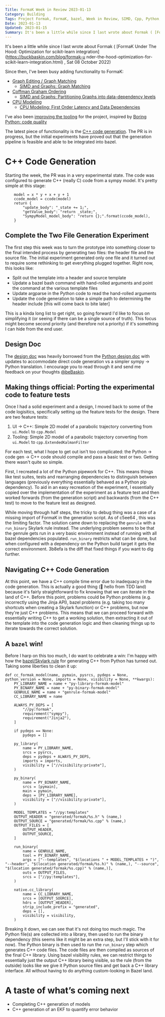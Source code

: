 ```yaml
---
Title: FormaK Week in Review 2023-01-13
Category: Building
Tags: Project Formak, FormaK, bazel, Week in Review, SIMD, Cpp, Python, Code Generation
Date: 2023-01-13
Updated: 2023-01-15
Summary: It's been a little while since I last wrote about Formak ( [FormaK Under The Hood: Optimization for scikit-learn integration](https://buckbaskin.com/blog/formak-u nder-the-hood-optimization-for-scikit-learn-integration.html) , Sat 08 October 2022). Since then, I've been busy adding functionality to FormaK and I've also been improving the tooling for the project, inspired by Boring Python: code quality. The latest piece of functionality is the C++ code generation. The PR is in progress, but the initial experiments have proved out that the generation pipeline is feasible and able to be integrated into bazel.
---
```


It's been a little while since I last wrote about Formak ( [FormaK Under The
Hood: Optimization for scikit-learn
integration](https://buckbaskin.com/blog/formak-u
nder-the-hood-optimization-for-scikit-learn-integration.html) , Sat 08 October
2022)

Since then, I've been busy adding functionality to FormaK:
- [Graph Editing / Graph Matching](https://github.com/buckbaskin/formak/pull/5) 
	- [SIMD and Graphs: Graph Matching](https://buckbaskin.com/blog/simd-and-graphs-graph-matching.html) 
- [Coffman Graham Ordering](https://github.com/buckbaskin/formak/pull/6) 
	- [SIMD and Graphs: Partitioning Graphs into data-dependency levels](https://buckbaskin.com/blog/simd-and-graphs-partitioning-graphs-into-data-dependency-levels.html) 
- [CPU Modeling](https://github.com/buckbaskin/formak/pull/7) 
	- [CPU Modeling: First Order Latency and Data Dependencies](https://buckbaskin.com/blog/cpu-modeling-first-order-latency-and-data-dependencies.html) 

I've also been [improving the
tooling](https://github.com/buckbaskin/formak/pull/8) for the project, inspired
by [Boring Python: code
quality](https://www.b-list.org/weblog/2022/dec/19/boring-python-code-quality/)

The latest piece of functionality is the [C++ code
generation](https://github.com/buckbaskin/formak/pull/9). The PR is in
progress, but the initial experiments have proved out that the generation
pipeline is feasible and able to be integrated into bazel.

# C++ Code Generation

Starting the week, the PR was in a very experimental state. The code was
configured to generate C++ (really C) code from a sympy model. It's pretty
simple at this stage:

```
    model = x * y + x + y + 1 
    ccode_model = ccode(model) 
    return {  
        "update_body": "_state += 1;", 
        "getValue_body": "return _state;", 
        "SympyModel_model_body": "return {};".format(ccode_model), 
    } 
```


## Complete the Two File Generation Experiment

The first step this week was to turn the prototype into something closer to the
final intended process by generating two files: the header file and the source
file. The initial experiment generated only one file and it turned out to
require some rethinking to get everything plugged together. Right now, this
looks like:
- Split out the template into a header and source template
- Update a bazel bash command with hand-rolled arguments and point the command at the various template files
- Update argparse in the Python code to read the hand-rolled arguments
- Update the code generation to take a simple path to determining the header include [this will come back to bite later]

This is a kinda long list to get right, so going forward I'd like to focus on simplifying it (or seeing if there can be a single source of truth). This focus might become second priority (and therefore not a priority) if it's something I can hide from the end user.

## Design Doc

The [design doc](https://github.com/buckbaskin/formak/blob/cpp-gen/docs/designs/cpp_library_for_model_evaluation.md) was heavily borrowed from the [Python design doc](https://github.com/buckbaskin/formak/blob/cpp-gen/docs/designs/python_library_for_model_evaluation.md) with updates to accommodate direct code generation vs a simpler sympy -> Python translation. I encourage you to read through it and send me feedback on your thoughts [@beBaskin](https://twitter.com/bebaskin).

## Making things official: Porting the experimental code to feature tests

Once I had a solid experiment and a design, I moved back to some of the code
logisitics, specifically setting up the feature tests for the design. There are
two feature tests:

1. UI -> C++: Simple 2D model of a parabolic trajectory converting from `ui.Model` to `cpp.Model`
2. Tooling: Simple 2D model of a parabolic trajectory converting from `ui.Model` to `cpp.ExtendedKalmanFilter`

For each test, what I hope to get out isn't too complicated: the Python -> code
gen -> C++ code should compile and pass a basic test or two. Getting there
wasn't quite so simple.

First, I recreated a lot of the Python pipework for C++. This means things like
test suites, tests and rearranging dependencies to distinguish between
languages (previously everything essentially behaved as a Python pip
dependency). To aid in an easy recreation of the experiment, I essentially
copied over the implementation of the experiment as a feature test and then
worked forwards (from the generation script) and backwards (from the C++ test)
to move to the feature test as designed.

While moving through half steps, the tricky to debug thing was a case of a
missing import of FormaK in the generation script. As of c5ee64 , this was the
limiting factor. The solution came down to replacing the `genrule` with a
`run_binary` Skylark rule instead. The underlying problem seems to be that the
genrule gets run in a very basic environment instead of running with all bazel
dependencies populated. `run_binary` restricts what can be done, but when
configured with a dependency on the Python build target it gets the correct
environment. 3b8efa is the diff that fixed things if you want to dig further.

## Navigating C++ Code Generation

At this point, we have a C++ compile time error due to inadequacy in the code
generation. This is actually a good thing (:wave: hello from TDD land) because
it's fairly straightforward to fix knowing that we can iterate in the land of
C++. Before this point, problems could be Python problems (e.g. incorrectly
using the Jinja API), bazel problems (e.g. taking too many shortcuts when
creating a Skylark function) or C++ problems, but now they're just C++
problems. This means that we can proceed forward with essentially writing C++
to get a working solution, then extracting it out of the template into the code
generation logic and then cleaning things up to iterate towards the correct
solution.

## A `bazel` win!

Before I harp on this too much, I do want to celebrate a win: I'm happy with
how the [bazel/Skylark
rule](https://github.com/buckbaskin/formak/blob/cpp-gen/py/private/formak_gen.bzl#L5-L70)
for generating C++ from Python has turned out. Taking some liberties to clean
it up:

```
def cc_formak_model(name, pymain, pysrcs, pydeps = None, python_version = None, imports = None, visibility = None, **kwargs):
    PY_LIBRARY_NAME = name + "py-library-formak-model"
    PY_BINARY_NAME = name + "py-binary-formak-model"
    GENRULE_NAME = name + "genrule-formak-model"
    CC_LIBRARY_NAME = name

    ALWAYS_PY_DEPS = [
        "//py:formak",
        requirement("sympy"),
        requirement("Jinja2"),
    ]

    if pydeps == None:
        pydeps = []

    py_library(
        name = PY_LIBRARY_NAME,
        srcs = pysrcs,
        deps = pydeps + ALWAYS_PY_DEPS,
        imports = imports,
        visibility = ["//visibility:private"],
    )

    py_binary(
        name = PY_BINARY_NAME,
        srcs = [pymain],
        main = pymain,
        deps = [PY_LIBRARY_NAME],
        visibility = ["//visibility:private"],
    )

    MODEL_TEMPLATES = "//py:templates"
    OUTPUT_HEADER = "generated/formak/%s.h" % (name,)
    OUTPUT_SOURCE = "generated/formak/%s.cpp" % (name,)
    OUTPUT_FILES = [
        OUTPUT_HEADER,
        OUTPUT_SOURCE,
    ]

    run_binary(
        name = GENRULE_NAME,
        tool = PY_BINARY_NAME,
        args = ["--templates", "$(locations " + MODEL_TEMPLATES + ")", "--header", "$(location generated/formak/%s.h)" % (name,), "--source", "$(location generated/formak/%s.cpp)" % (name,)],
        outs = OUTPUT_FILES,
        srcs = ["//py:templates"],
    )

    native.cc_library(
        name = CC_LIBRARY_NAME,
        srcs = [OUTPUT_SOURCE],
        hdrs = [OUTPUT_HEADER],
        strip_include_prefix = "generated",
        deps = [],
        visibility = visibility,
    )
```

Breaking it down, we can see that it's not doing too much magic. The Python
file(s) are collected into a library, then used to run the binary dependency
(this seems like it might be an extra step, but I'll stick with it for now).
The Python binary is then used to run the `run_binary` step which generates C++
code files. The code files are then compiled as sources of the final C++
library. Using bazel visibility rules, we can restrict things to essentially
just the output C++ library being visible, so the rule (from the outside) looks
like we give it Python source files and get back a C++ library interface. All
without having to do anything custom-looking in Bazel land.

# A taste of what’s coming next

- Completing C++ generation of models
- C++ generation of an EKF to quantify error behavior

